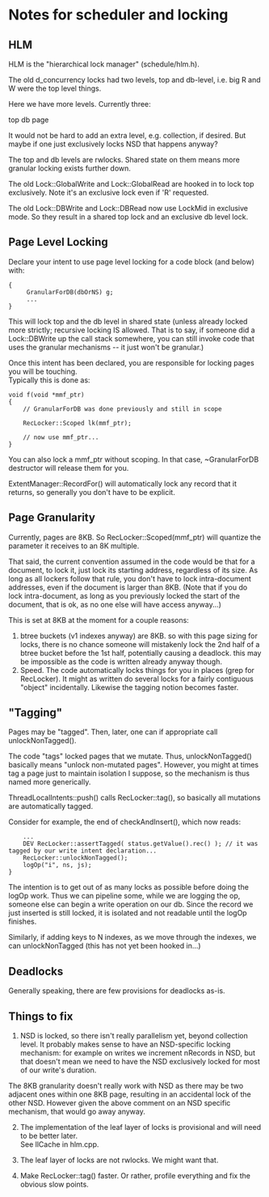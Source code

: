 Notes for scheduler and locking
===============================

HLM
---

HLM is the "hierarchical lock manager" (schedule/hlm.h).

The old d_concurrency locks had two levels, top and db-level, i.e. big R and W were the top level
things.

Here we have more levels.  Currently three:

 top
  db
   page

It would not be hard to add an extra level, e.g. collection, if desired.  But maybe if one just 
exclusively locks NSD that happens anyway?

The top and db levels are rwlocks.  Shared state on them means more granular locking exists 
further down.  

The old Lock::GlobalWrite and Lock::GlobalRead are hooked in to lock top exclusively.  Note it's an 
exclusive lock even if 'R' requested.

The old Lock::DBWrite and Lock::DBRead now use LockMid in exclusive mode.  So they result in 
a shared top lock and an exclusive db level lock.

Page Level Locking
------------------

Declare your intent to use page level locking for a code block (and below) with: 

    {    
         GranularForDB(dbOrNS) g;
         ...
    }

This will lock top and the db level in shared state (unless already locked more strictly; recursive
locking IS allowed. That is to say, if someone did a Lock::DBWrite up the call stack somewhere, you 
can still invoke code that uses the granular mechanisms -- it just won't be granular.)

Once this intent has been declared, you are responsible for locking pages you will be touching.  
Typically this is done as: 

    void f(void *mmf_ptr)
    {
        // GranularForDB was done previously and still in scope

        RecLocker::Scoped lk(mmf_ptr);

        // now use mmf_ptr...
    }

You can also lock a mmf_ptr without scoping.  In that case, ~GranularForDB destructor will release them
for you.  

ExtentManager::RecordFor() will automatically lock any record that it returns, so 
generally you don't have to be explicit.

Page Granularity
----------------

Currently, pages are 8KB.  So RecLocker::Scoped(mmf_ptr) will quantize the parameter it receives to an 8K 
multiple.

That said, the current convention assumed in the code would be that for a document, to lock it, 
just lock its starting address, regardless of its size.  As long as all lockers follow that 
rule, you don't have to lock intra-document addresses, even if the document is larger than 8KB.
(Note that if you do lock intra-document, as long as you previously locked the start of the document, 
that is ok, as no one else will have access anyway...)

This is set at 8KB at the moment for a couple reasons:
1) btree buckets (v1 indexes anyway) are 8KB. so with this page sizing for locks, there is no chance 
   someone will mistakenly lock the 2nd half of a btree bucket before the 1st half, potentially causing 
   a deadlock.  this may be impossible as the code is written already anyway though.
2) Speed. The code automatically locks things for you in places (grep for RecLocker). It might as written
   do several locks for a fairly contiguous "object" incidentally.  Likewise the tagging notion becomes 
   faster.

"Tagging"
---------

Pages may be "tagged".  Then, later, one can if appropriate call unlockNonTagged().

The code "tags" locked pages that we mutate.  Thus, unlockNonTagged() basically means "unlock non-mutated pages".
However, you might at times tag a page just to maintain isolation I suppose, so the mechanism is thus named
more generically.

ThreadLocalIntents::push() calls RecLocker::tag(), so basically all mutations are automatically tagged.

Consider for example, the end of checkAndInsert(), which now reads:

        ...
        DEV RecLocker::assertTagged( status.getValue().rec() ); // it was tagged by our write intent declaration...
        RecLocker::unlockNonTagged();
        logOp("i", ns, js);
    }

The intention is to get out of as many locks as possible before doing the logOp work.  Thus we can pipeline
some, while we are logging the op, someone else can begin a write operation on our db.  Since the record we 
just inserted is still locked, it is isolated and not readable until the logOp finishes.

Similarly, if adding keys to N indexes, as we move through the indexes, we can unlockNonTagged (this has 
not yet been hooked in...)

Deadlocks
---------

Generally speaking, there are few provisions for deadlocks as-is.

Things to fix
-------------

1) NSD is locked, so there isn't really parallelism yet, beyond collection level.  It probably makes sense 
to have an NSD-specific locking mechanism: for example on writes we increment nRecords in NSD, but that 
doesn't mean we need to have the NSD exclusively locked for most of our write's duration.

The 8KB granularity doesn't really work with NSD as there may be two adjacent ones within one 8KB page,
resulting in an accidental lock of the other NSD.  However given the above comment on an NSD specific 
mechanism, that would go away anyway.

2) The implementation of the leaf layer of locks is provisional and will need to be better later.  
See llCache in hlm.cpp.

3) The leaf layer of locks are not rwlocks. We might want that.

4) Make RecLocker::tag() faster.  Or rather, profile everything and fix the obvious slow points.
